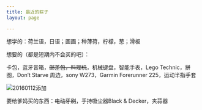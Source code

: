 ```yaml
---
title: 最近的粽子
layout: page

---
```


想学的：荷兰语，日语；画画；种薄荷，柠檬，葱；滑板

想要的（都是短期内不会买的吧）：

卡包，蓝牙音箱，<del>邮差包，料理机</del>，机械键盘，智能手表，Lego Technic，拼图，Don’t Starve 周边，sony W273，Garmin Forerunner 225，运动半指手套

![20160112添加][image-1] 
<!-- 20060112 -->


要给爹妈买的东西：<del>电动牙刷</del>，手持吸尘器Black & Decker，夹蒜器




[image-1]:	http://7xo4c2.com1.z0.glb.clouddn.com/dontstarve.JPG